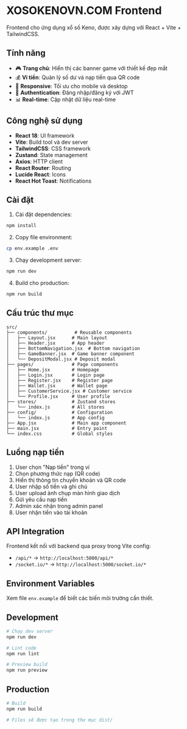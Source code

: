 # XOSOKENOVN.COM Frontend

Frontend cho ứng dụng xổ số Keno, được xây dựng với React + Vite + TailwindCSS.

## Tính năng

- 🎮 **Trang chủ**: Hiển thị các banner game với thiết kế đẹp mắt
- 💰 **Ví tiền**: Quản lý số dư và nạp tiền qua QR code
- 📱 **Responsive**: Tối ưu cho mobile và desktop
- 🔐 **Authentication**: Đăng nhập/đăng ký với JWT
- 📊 **Real-time**: Cập nhật dữ liệu real-time

## Công nghệ sử dụng

- **React 18**: UI framework
- **Vite**: Build tool và dev server
- **TailwindCSS**: CSS framework
- **Zustand**: State management
- **Axios**: HTTP client
- **React Router**: Routing
- **Lucide React**: Icons
- **React Hot Toast**: Notifications

## Cài đặt

1. Cài đặt dependencies:

```bash
npm install
```

2. Copy file environment:

```bash
cp env.example .env
```

3. Chạy development server:

```bash
npm run dev
```

4. Build cho production:

```bash
npm run build
```

## Cấu trúc thư mục

```
src/
├── components/          # Reusable components
│   ├── Layout.jsx      # Main layout
│   ├── Header.jsx      # App header
│   ├── BottomNavigation.jsx  # Bottom navigation
│   ├── GameBanner.jsx  # Game banner component
│   └── DepositModal.jsx # Deposit modal
├── pages/              # Page components
│   ├── Home.jsx        # Homepage
│   ├── Login.jsx       # Login page
│   ├── Register.jsx    # Register page
│   ├── Wallet.jsx      # Wallet page
│   ├── CustomerService.jsx # Customer service
│   └── Profile.jsx     # User profile
├── stores/             # Zustand stores
│   └── index.js        # All stores
├── config/             # Configuration
│   └── index.js        # App config
├── App.jsx             # Main app component
├── main.jsx            # Entry point
└── index.css           # Global styles
```

## Luồng nạp tiền

1. User chọn "Nạp tiền" trong ví
2. Chọn phương thức nạp (QR code)
3. Hiển thị thông tin chuyển khoản và QR code
4. User nhập số tiền và ghi chú
5. User upload ảnh chụp màn hình giao dịch
6. Gửi yêu cầu nạp tiền
7. Admin xác nhận trong admin panel
8. User nhận tiền vào tài khoản

## API Integration

Frontend kết nối với backend qua proxy trong Vite config:

- `/api/*` → `http://localhost:5000/api/*`
- `/socket.io/*` → `http://localhost:5000/socket.io/*`

## Environment Variables

Xem file `env.example` để biết các biến môi trường cần thiết.

## Development

```bash
# Chạy dev server
npm run dev

# Lint code
npm run lint

# Preview build
npm run preview
```

## Production

```bash
# Build
npm run build

# Files sẽ được tạo trong thư mục dist/
```


